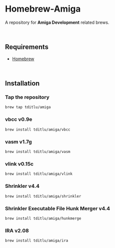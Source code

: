 Homebrew-Amiga
==============

A repository for **Amiga Development** related brews.

 

Requirements
------------

* [Homebrew](https://github.com/mxcl/homebrew)

 

Installation
------------

### Tap the repository

~~~~~~~~~~~~~~~~~~~~~~~~~~~~~~~~~~~~~~~~~~~~~~~~~~~~~~~~~~~~~~~~~~~~~~~~~~~~~~~~
brew tap tditlu/amiga
~~~~~~~~~~~~~~~~~~~~~~~~~~~~~~~~~~~~~~~~~~~~~~~~~~~~~~~~~~~~~~~~~~~~~~~~~~~~~~~~

### vbcc v0.9e

~~~~~~~~~~~~~~~~~~~~~~~~~~~~~~~~~~~~~~~~~~~~~~~~~~~~~~~~~~~~~~~~~~~~~~~~~~~~~~~~
brew install tditlu/amiga/vbcc
~~~~~~~~~~~~~~~~~~~~~~~~~~~~~~~~~~~~~~~~~~~~~~~~~~~~~~~~~~~~~~~~~~~~~~~~~~~~~~~~

### vasm v1.7g

~~~~~~~~~~~~~~~~~~~~~~~~~~~~~~~~~~~~~~~~~~~~~~~~~~~~~~~~~~~~~~~~~~~~~~~~~~~~~~~~
brew install tditlu/amiga/vasm
~~~~~~~~~~~~~~~~~~~~~~~~~~~~~~~~~~~~~~~~~~~~~~~~~~~~~~~~~~~~~~~~~~~~~~~~~~~~~~~~

### vlink v0.15c

~~~~~~~~~~~~~~~~~~~~~~~~~~~~~~~~~~~~~~~~~~~~~~~~~~~~~~~~~~~~~~~~~~~~~~~~~~~~~~~~
brew install tditlu/amiga/vlink
~~~~~~~~~~~~~~~~~~~~~~~~~~~~~~~~~~~~~~~~~~~~~~~~~~~~~~~~~~~~~~~~~~~~~~~~~~~~~~~~

### Shrinkler v4.4

~~~~~~~~~~~~~~~~~~~~~~~~~~~~~~~~~~~~~~~~~~~~~~~~~~~~~~~~~~~~~~~~~~~~~~~~~~~~~~~~
brew install tditlu/amiga/shrinkler
~~~~~~~~~~~~~~~~~~~~~~~~~~~~~~~~~~~~~~~~~~~~~~~~~~~~~~~~~~~~~~~~~~~~~~~~~~~~~~~~

### Shrinkler Executable File Hunk Merger v4.4

~~~~~~~~~~~~~~~~~~~~~~~~~~~~~~~~~~~~~~~~~~~~~~~~~~~~~~~~~~~~~~~~~~~~~~~~~~~~~~~~
brew install tditlu/amiga/hunkmerge
~~~~~~~~~~~~~~~~~~~~~~~~~~~~~~~~~~~~~~~~~~~~~~~~~~~~~~~~~~~~~~~~~~~~~~~~~~~~~~~~

### IRA v2.08

~~~~~~~~~~~~~~~~~~~~~~~~~~~~~~~~~~~~~~~~~~~~~~~~~~~~~~~~~~~~~~~~~~~~~~~~~~~~~~~~
brew install tditlu/amiga/ira
~~~~~~~~~~~~~~~~~~~~~~~~~~~~~~~~~~~~~~~~~~~~~~~~~~~~~~~~~~~~~~~~~~~~~~~~~~~~~~~~
